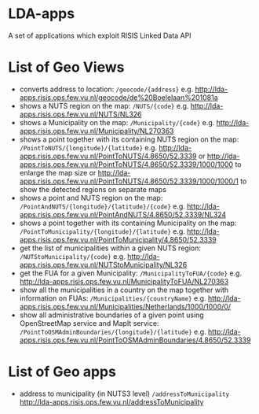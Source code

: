 # LDA-apps
A set of applications which exploit RISIS Linked Data API

# List of Geo Views
- converts address to location: `/geocode/{address}` e.g. http://lda-apps.risis.ops.few.vu.nl/geocode/de%20Boelelaan%201081a
- shows a NUTS region on the map: `/NUTS/{code}` e.g. http://lda-apps.risis.ops.few.vu.nl/NUTS/NL326
- shows a Municipality on the map: `/Municipality/{code}` e.g. http://lda-apps.risis.ops.few.vu.nl/Municipality/NL270363
- shows a point together with its containing NUTS region on the map: `/PointToNUTS/{longitude}/{latitude}` e.g.  http://lda-apps.risis.ops.few.vu.nl/PointToNUTS/4.8650/52.3339 or http://lda-apps.risis.ops.few.vu.nl/PointToNUTS/4.8650/52.3339/1000/1000 to enlarge the map size or http://lda-apps.risis.ops.few.vu.nl/PointToNUTS/4.8650/52.3339/1000/1000/1 to show the detected regions on separate maps
- shows a point and NUTS region on the map: `/PointAndNUTS/{longitude}/{latitude}/{code}` e.g.  http://lda-apps.risis.ops.few.vu.nl/PointAndNUTS/4.8650/52.3339/NL324
- shows a point together with its containing Municipality on the map: `/PointToMunicipality/{longitude}/{latitude}` e.g.  http://lda-apps.risis.ops.few.vu.nl/PointToMunicipality/4.8650/52.3339
- get the list of municipalities within a given NUTS region: `/NUTStoMunicipality/{code}` e.g. http://lda-apps.risis.ops.few.vu.nl/NUTStoMunicipality/NL326
- get the FUA for a given Municipality: `/MunicipalityToFUA/{code}` e.g. http://lda-apps.risis.ops.few.vu.nl/MunicipalityToFUA/NL270363
- show all the municipalities in a country on the map together with information on FUAs: `/Municipalities/{countryName}` e.g. http://lda-apps.risis.ops.few.vu.nl/Municipalities/Netherlands/1000/1000/0/
- show all administrative boundaries of a given point using OpenStreetMap service and MapIt service: `/PointToOSMAdminBoundaries/{longitude}/{latitude}` e.g. http://lda-apps.risis.ops.few.vu.nl/PointToOSMAdminBoundaries/4.8650/52.3339
 

# List of Geo apps
- address to municipality (in NUTS3 level) `/addressToMunicipality` http://lda-apps.risis.ops.few.vu.nl/addressToMunicipality
